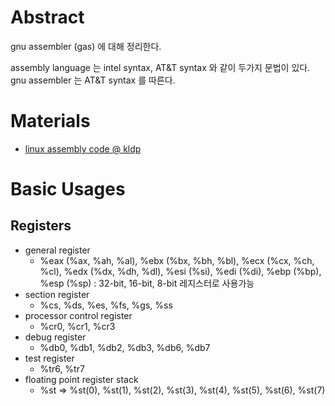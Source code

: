 # Abstract

gnu assembler (gas) 에 대해 정리한다.

assembly language 는 intel syntax, AT&T syntax 와 같이 두가지 문법이 있다.
gnu assembler 는 AT&T syntax 를 따른다.

# Materials

* [linux assembly code @ kldp](http://doc.kldp.org/KoreanDoc/html/Assembly_Example-KLDP/Assembly_Example-KLDP.html)

# Basic Usages

## Registers

* general register
  * %eax (%ax, %ah, %al), %ebx (%bx, %bh, %bl), %ecx (%cx, %ch, %cl), %edx (%dx, %dh, %dl), %esi (%si), %edi (%di), %ebp (%bp), %esp (%sp) : 32-bit, 16-bit, 8-bit 레지스터로 사용가능
* section register
  * %cs, %ds, %es, %fs, %gs, %ss
* processor control register
  * %cr0, %cr1, %cr3
* debug register
  * %db0, %db1, %db2, %db3, %db6, %db7
* test register 
  * %tr6, %tr7
* floating point register stack
  * %st => %st(0), %st(1), %st(2), %st(3), %st(4), %st(5), %st(6), %st(7)